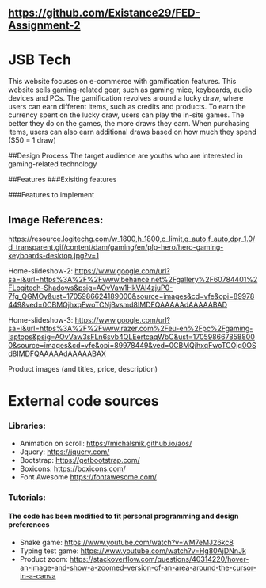 ## https://github.com/Existance29/FED-Assignment-2
# JSB Tech
This website focuses on e-commerce with gamification features. This website sells gaming-related gear, such as gaming mice, keyboards, audio devices and PCs. The gamification revolves around a lucky draw, where users can earn different items, such as credits and products. To earn the currency spent on the lucky draw, users can play the in-site games. The better they do on the games, the more draws they earn. When purchasing items, users can also earn additional draws based on how much they spend ($50 = 1 draw)

##Design Process
The target audience are youths who are interested in gaming-related technology

##Features
###Exisiting features

###Features to implement

## Image References: 
https://resource.logitechg.com/w_1800,h_1800,c_limit,q_auto,f_auto,dpr_1.0/d_transparent.gif/content/dam/gaming/en/plp-hero/hero-gaming-keyboards-desktop.jpg?v=1


Home-slideshow-2:
https://www.google.com/url?sa=i&url=https%3A%2F%2Fwww.behance.net%2Fgallery%2F60784401%2FLogitech-Shadows&psig=AOvVaw1HkVAl4zjuP0-7fg_QGMOy&ust=1705986624189000&source=images&cd=vfe&opi=89978449&ved=0CBMQjhxqFwoTCNjBvsmd8IMDFQAAAAAdAAAAABAD

Home-slideshow-3:
https://www.google.com/url?sa=i&url=https%3A%2F%2Fwww.razer.com%2Feu-en%2Fpc%2Fgaming-laptops&psig=AOvVaw3sFLn6svb4QLEertcaqWbC&ust=1705986678588000&source=images&cd=vfe&opi=89978449&ved=0CBMQjhxqFwoTCOjg0OSd8IMDFQAAAAAdAAAAABAX

Product images (and titles, price, description)

# External code sources

### Libraries:
 - Animation on scroll:
    https://michalsnik.github.io/aos/
 - Jquery:
    https://jquery.com/
 - Bootstrap:
    https://getbootstrap.com/
 - Boxicons:
    https://boxicons.com/
 - Font Awesome
    https://fontawesome.com/

### Tutorials: 
#### The code has been modified to fit personal programming and design preferences
 - Snake game:
    https://www.youtube.com/watch?v=wM7eMJ26kc8
 - Typing test game:
    https://www.youtube.com/watch?v=Hg80AjDNnJk
 - Product zoom:
    https://stackoverflow.com/questions/40314220/hover-an-image-and-show-a-zoomed-version-of-an-area-around-the-cursor-in-a-canva
    
